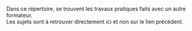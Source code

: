 Dans ce répertoire, se trouvent les travaux pratiques faits avec un autre formateur.  
Les sujets sont à retrouver directement ici et non sur le lien précédent.
